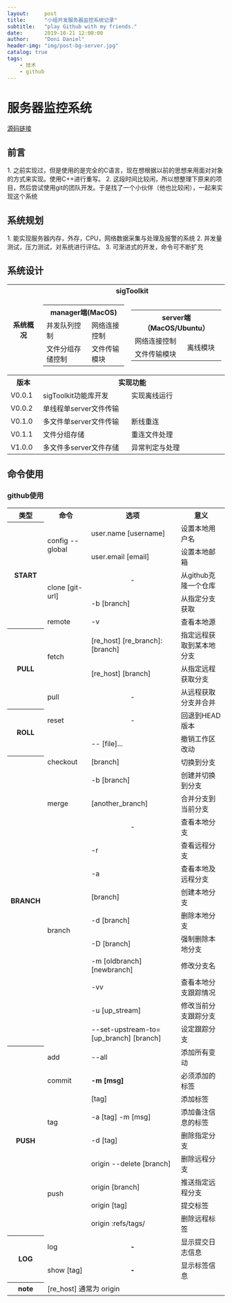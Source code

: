 ```yaml
---
layout:     post
title:      "小组开发服务器监控系统记录"
subtitle:   "play Github with my friends."
date:       2019-10-21 12:00:00
author:     "Doni Daniel"
header-img: "img/post-bg-server.jpg"
catalog: true
tags:
    - 技术
    - github
---
```


<h1>服务器监控系统</h1>

<a href="https://github.com/Sigboom/Sighealth">源码链接</a>

<h2>前言</h2>
1. 之前实现过，但是使用的是完全的C语言，现在想根据以前的思想来用面对对象的方式来实现。使用C++进行重写。
2. 这段时间比较闲，所以想整理下原来的项目，然后尝试使用git的团队开发。于是找了一个小伙伴（他也比较闲），一起来实现这个系统

<h2>系统规划</h2>
1. 能实现服务器内存，外存，CPU，网络数据采集与处理及报警的系统
2. 并发量测试，压力测试，对系统进行评估。
3. 可渐进式的开发，命令可不断扩充 

<h2>系统设计</h2>

<table>
	<tr>
		<th rowspan="2">系统概况</th>
		<th colspan="2">sigToolkit</th>
	</tr>
	<tr><td>
			<table>
				<tr><th colspan="2">manager端(MacOS)</th></tr>				<tr><td>并发队列控制</td><td>网络连接控制</td></tr>				<tr><td>文件分组存储控制</td><td>文件传输模块</td></tr>
			</table></td><td>
			<table>
				<tr><th colspan="2">server端（MacOS/Ubuntu）</th></tr>
				<tr><td>网络连接控制</td><td rowspan="2">离线模块</td></tr>
				<tr><td>文件传输模块</td></tr>
			</table>
	</td></tr>
	<tr><th>版本</th><th colspan="2">实现功能</th></tr>
	<tr><td>V0.0.1</td><td>sigToolkit功能库开发</td><td>实现离线运行</td></tr>
	<tr><td>V0.0.2</td><td colspan="2">单线程单server文件传输</td></tr>
	<tr><td>V0.1.0</td><td>多文件单server文件传输</td><td>断线重连</td></tr>
	<tr><td>V0.1.1</td><td>文件分组存储</td><td>重连文件处理</td></tr>
	<tr><td>V1.0.0</td><td>多文件多server文件存储</td><td>异常判定与处理</td></tr>
</table>

<h2>命令使用</h2>
<h3>github使用</h3>

<table>
	<tr><th>类型</th><th>命令</th><th>选项</th><th>意义</th></tr>
	<tr><th rowspan="6">START</th></tr>
	<tr><td rowspan="2">config --global</td><td>user.name [username]</td><td>设置本地用户名</td></tr>
	<tr><td>user.email [email]</td><td>设置本地邮箱</td></tr>
	<tr><td rowspan="2">clone [git-url]</td><td><center>-</center></td><td>从github克隆一个仓库</td></tr>
	<tr><td>-b [branch]</td><td>从指定分支获取</td></tr>
	<tr><td>remote</td><td>-v</td><td>查看本地源</td></tr>
	<tr><th rowspan="3">PULL</th><td rowspan="2">fetch</td><td>[re_host] [re_branch]:[branch]</td><td>指定远程获取到某本地分支</td></tr>
	<tr><td>[re_host] [branch]</td><td>从指定远程获取分支</td></tr>
	<tr><td>pull</td><td align="center">-</td><td>从远程获取分支并合并</td></tr>
	<tr><th rowspan="2">ROLL</th><td>reset</td><td align="center">-</td><td>回退到HEAD版本</td></tr>
	<tr><td rowspan="3">checkout</td><td>-- [file]...</td><td>撤销工作区改动</td></tr>
	<tr><th rowspan="13">BRANCH</th><td>[branch]</td><td>切换到分支</td></tr>
	<tr><td>-b [branch]</td><td>创建并切换到分支</td>
	<tr><td>merge</td><td>[another_branch]</td><td>合并分支到当前分支</td></tr>
	<tr><td rowspan="10">branch </td><td align="center">-</td><td>查看本地分支</td></tr>
	<tr><td>-r</td><td>查看远程分支</td></tr>
	<tr><td>-a</td><td>查看本地及远程分支</td></tr>
	<tr><td>[branch]</td><td>创建本地分支</td></tr>
	<tr><td>-d [branch]</td><td>删除本地分支</td></tr>
	<tr><td>-D [branch]</td><td>强制删除本地分支</td></tr>
	<tr><td>-m [oldbranch] [newbranch]</td><td>修改分支名</td></tr>
	<tr><td>-vv</td><td>查看本地分支跟踪情况</td></tr>
	<tr><td>-u [up_stream]</td><td>修改当前分支跟踪分支</td></tr>
	<tr><td>--set-upstream-to=[up_branch] [branch]</td><td>设定跟踪分支</td></tr>
	<tr><th rowspan="9">PUSH</th><td>add</td><td>--all</td><td>添加所有变动</td></tr>
	<tr><td>commit</td><td><b>-m [msg]</b></td><td>必须添加的标签</td></tr>
	<tr><td rowspan="3">tag</td><td>[tag]</td><td>添加标签</td></tr>
	<tr><td>-a [tag] -m [msg]</td><td>添加备注信息的标签</td></tr>
	<tr><td>-d [tag]</td><td>删除指定分支</td></tr>
	<tr><td rowspan="4">push</td><td>origin --delete [branch]</td><td>删除远程分支</td></tr>
	<tr><td>origin [branch]</td><td>推送指定远程分支</td></tr>
	<tr><td>origin [tag]</td><td>提交标签</td></tr>
	<tr><td>origin :refs/tags/<tag></td><td>删除远程标签</td></tr>
	<tr><th rowspan="2">LOG</th><td>log</td><td align="center"><b>-</b></td><td>显示提交日志信息</td></tr>
	<tr><td>show [tag]</td><td align="center"><b>-</b></td><td>显示标签信息</td></tr>
	<tr><th>note</th><td colspan="3">[re_host] 通常为 origin</td>